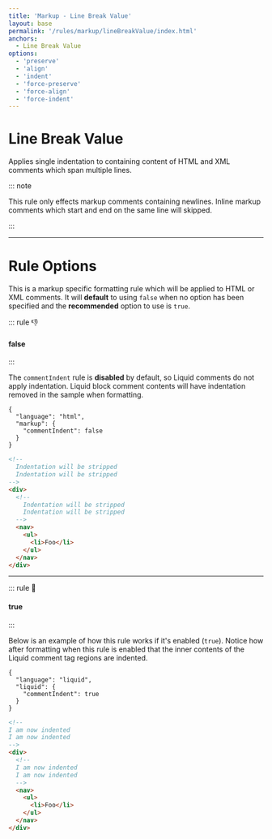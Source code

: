 ```yaml
---
title: 'Markup - Line Break Value'
layout: base
permalink: '/rules/markup/lineBreakValue/index.html'
anchors:
  - Line Break Value
options:
  - 'preserve'
  - 'align'
  - 'indent'
  - 'force-preserve'
  - 'force-align'
  - 'force-indent'
---
```


# Line Break Value

Applies single indentation to containing content of HTML and XML comments which span multiple lines.

::: note

This rule only effects markup comments containing newlines. Inline markup comments which start and end on the same line will skipped.

:::

---

# Rule Options

This is a markup specific formatting rule which will be applied to HTML or XML comments. It will **default** to using `false` when no option has been specified and the **recommended** option to use is `true`.

<!--

🙌 - Recommended Choice
👍 - Good Choice
👎 - Not Recommended
🤡 - Clown Choice
😳 - Bad Choice

-->

::: rule 👎

#### false

:::

The `commentIndent` rule is **disabled** by default, so Liquid comments do not apply indentation. Liquid block comment contents will have indentation removed in the sample when formatting.

<!-- RULES ARE REQUIRED -->

```json:rules
{
  "language": "html",
  "markup": {
    "commentIndent": false
  }
}
```

<!-- prettier-ignore -->
```html
<!--
  Indentation will be stripped
  Indentation will be stripped
-->
<div>
  <!--
    Indentation will be stripped
    Indentation will be stripped
  -->
  <nav>
    <ul>
      <li>Foo</li>
    </ul>
  </nav>
</div>
```

---

::: rule 🙌

#### true

:::

Below is an example of how this rule works if it's enabled (`true`). Notice how after formatting when this rule is enabled that the inner contents of the Liquid comment tag regions are indented.

```json:rules
{
  "language": "liquid",
  "liquid": {
    "commentIndent": true
  }
}
```

<!-- prettier-ignore -->
```html
<!--
I am now indented
I am now indented
-->
<div>
  <!--
  I am now indented
  I am now indented
  -->
  <nav>
    <ul>
      <li>Foo</li>
    </ul>
  </nav>
</div>
```
